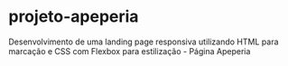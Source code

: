 # projeto-apeperia
Desenvolvimento de uma landing page responsiva utilizando HTML para marcação e CSS com Flexbox para estilização - Página Apeperia
